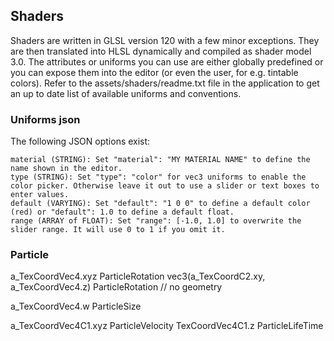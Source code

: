 ## Shaders

Shaders are written in GLSL version 120 with a few minor exceptions. They are then translated into HLSL dynamically and compiled as shader model 3.0. The attributes or uniforms you can use are either globally predefined or you can expose them into the editor (or even the user, for e.g. tintable colors). Refer to the assets/shaders/readme.txt file in the application to get an up to date list of available uniforms and conventions.  

### Uniforms json

The following JSON options exist:

    material (STRING): Set "material": "MY MATERIAL NAME" to define the name shown in the editor.
    type (STRING): Set "type": "color" for vec3 uniforms to enable the color picker. Otherwise leave it out to use a slider or text boxes to enter values.
    default (VARYING): Set "default": "1 0 0" to define a default color (red) or "default": 1.0 to define a default float.
    range (ARRAY of FLOAT): Set "range": [-1.0, 1.0] to overwrite the slider range. It will use 0 to 1 if you omit it.

### Particle
a_TexCoordVec4.xyz ParticleRotation
vec3(a_TexCoordC2.xy, a_TexCoordVec4.z) ParticleRotation // no geometry

a_TexCoordVec4.w ParticleSize

a_TexCoordVec4C1.xyz ParticleVelocity
TexCoordVec4C1.z ParticleLifeTime